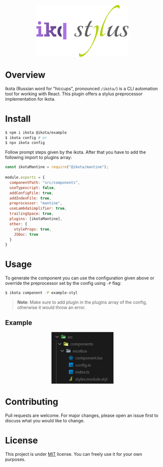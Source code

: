 <p align="center">
  <img alt="ikota" src="public/ikotastylus.svg" width="300" />
</p>

# Overview

Ikota (Russian word for "hiccups", pronounced `/ikóta/`) is a CLI
automation tool for working with React. This plugin offers a
stylus preprocessor implementation for ikota.

# Install

```bash
$ npm i ikota @ikota/example
$ ikota config # or
$ npx ikota config
```

Follow prompt steps given by the ikota. After that you have to
add the following import to plugins array:

```js
const ikotaMantine = require("@ikota/mantine");

module.exports = {
  componentPath: "src/components",
  useTypescript: false,
  addConfigFile: true,
  addIndexFile: true,
  preprocessor: "mantine",
  useLambdaSimplifier: true,
  trailingSpace: true,
  plugins: [ikotaMantine],
  other: {
    styleProps: true,
    JSDoc: true
  }
}
```

# Usage

To generate the component you can use the configuration given
above or override the preprocessor set by the config using `-P`
flag:

```bash
$ ikota component -P example-styl
```

> **Note**: Make sure to add plugin in the plugins array of the
config, otherwise it would throw an error.

## Example

<p align="center">
  <img alt="Generating the component with Stylus" src="public/generatecomponent.png" width="40%" />
</p>

# Contributing

Pull requests are welcome. For major changes, please open an issue
first to discuss what you would like to change.

# License

This project is under [MIT](https://choosealicense.com/licenses/mit/)
license. You can freely use it for your own purposes.
